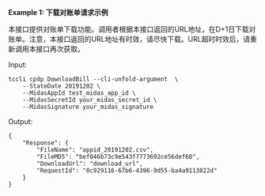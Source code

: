 **Example 1: 下载对账单请求示例**

本接口提供对账单下载功能。调用者根据本接口返回的URL地址，在D+1日下载对账单。注意，本接口返回的URL地址有时效，请尽快下载。URL超时时效后，请重新调用本接口再次获取。

Input: 

```
tccli cpdp DownloadBill --cli-unfold-argument  \
    --StateDate 20191202 \
    --MidasAppId test_midas_app_id \
    --MidasSecretId your_midas_secret_id \
    --MidasSignature your_midas_signature
```

Output: 
```
{
    "Response": {
        "FileName": "appid_20191202.csv",
        "FileMD5": "bef046b73c9e543f7773692ce56def68",
        "DownloadUrl": "download_url",
        "RequestId": "0c929116-67b6-4396-9d55-ba4a9113822d"
    }
}
```

